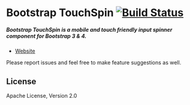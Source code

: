 # Bootstrap TouchSpin [![Build Status](https://travis-ci.org/istvan-ujjmeszaros/bootstrap-touchspin.svg?branch=master)](https://travis-ci.org/istvan-ujjmeszaros/bootstrap-touchspin)

##### Bootstrap TouchSpin is a mobile and touch friendly input spinner component for Bootstrap 3 & 4.

- [Website](http://www.virtuosoft.eu/code/bootstrap-touchspin/)

Please report issues and feel free to make feature suggestions as well.

## License

Apache License, Version 2.0
